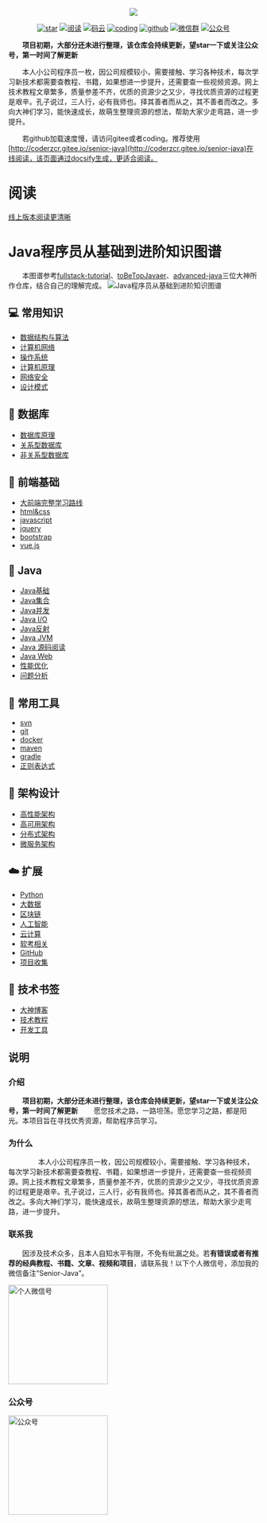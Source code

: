 <p align="center">
<a href="https://github.com/coderzcr/Senior-Java" target="_blank">
	<img src="http://coderzcr.gitee.io/sensor-java-picture/pictures/zcr's blog.png" width=""/>
</a>
</p>

<p align="center">
  <a href="https://github.com/coderzcr/Senior-Java"><img src="https://badgen.net/github/stars/coderzcr/Senior-Java?icon=github&color=green" alt="star"></a>
  <a href="http://coderzcr.gitee.io/senior-java/#/"><img src="https://img.shields.io/badge/阅读-read-brightgreen.svg" alt="阅读"></a>
  <a href="https://gitee.com/coderzcr/Senior-Java"><img src="https://img.shields.io/badge/gitee-coderzcr-brightgreen.svg" alt="码云"></a>
  <a href="https://coding.net/u/coderzcr/p/Senior-Java/git"><img src="https://img.shields.io/badge/coding-coderzcr-brightgreen.svg" alt="coding"></a>
  <a href="https://github.com/coderzcr/Senior-Java"><img src="https://img.shields.io/badge/github-coderzcr-brightgreen.svg" alt="github"></a>
  <a href="#联系我"><img src="https://img.shields.io/badge/wechat-联系我-brightgreen.svg" alt="微信群"></a>
  <a href="#公众号"><img src="https://img.shields.io/badge/公众号-coderzhang-brightgreen.svg" alt="公众号"></a>
</p>

　　**项目初期，大部分还未进行整理，该仓库会持续更新，望star一下或关注公众号，第一时间了解更新**

　　本人小公司程序员一枚，因公司规模较小，需要接触、学习各种技术，每次学习新技术都需要查教程、书籍，如果想进一步提升，还需要查一些视频资源。网上技术教程文章繁多，质量参差不齐，优质的资源少之又少，寻找优质资源的过程更是艰辛。孔子说过，三人行，必有我师也。择其善者而从之，其不善者而改之。多向大神们学习，能快速成长，故萌生整理资源的想法，帮助大家少走弯路，进一步提升。


　　若github加载速度慢，请访问gitee或者coding。推荐使用[http://coderzcr.gitee.io/senior-java](http://coderzcr.gitee.io/senior-java)在线阅读，该页面通过docsify生成，更适合阅读。

# 阅读

[线上版本阅读更清晰](http://coderzcr.gitee.io/senior-java/#/)

# Java程序员从基础到进阶知识图谱

　　本图谱参考[fullstack-tutorial](https://github.com/frank-lam/fullstack-tutorial/blob/master/notes/SkillTree/backend-skill.md)、[toBeTopJavaer](https://github.com/hollischuang/toBeTopJavaer/blob/master/mind-map.md)、[advanced-java](https://github.com/doocs/advanced-java)三位大神所作仓库，结合自己的理解完成。
![Java程序员从基础到进阶知识图谱](http://coderzcr.gitee.io/sensor-java-picture/pictures/Java程序员从基础到进阶知识图谱.png)

## 💻 常用知识
- [数据结构与算法](docs/article/basic/dataStructureAndAlgorithm.md)
- [计算机网络](docs/article/basic/network.md)
- [操作系统]()
- [计算机原理](docs/article/basic/principlesOfComputer.md)
- [网络安全]()
- [设计模式]()

## 💾 数据库
- [数据库原理]()
- [关系型数据库]()
- [非关系型数据库]()

## 🎦 前端基础

- [大前端完整学习路线](http://www.codepoet.cn/%E5%A4%A7%E5%89%8D%E7%AB%AF%E5%AE%8C%E6%95%B4%E5%AD%A6%E4%B9%A0%E8%B7%AF%E7%BA%BF/)
- [html&css](docs/article/front/htmlandcss.md)
- [javascript](docs/article/front/javascript.md)
- [jquery](docs/article/front/jquery.md)
- [bootstrap](docs/article/front/bootstrap.md)
- [vue.js](docs/article/front/vue.js.md)

## 🎨 Java
- [Java基础]()
- [Java集合]()
- [Java并发]()
- [Java I/O]()
- [Java反射]()
- [Java JVM]()
- [Java 源码阅读]()
- [Java Web]()
- [性能优化]()
- [问题分析]()

## 💼 常用工具
- [svn]()
- [git]()
- [docker]()
- [maven]()
- [gradle]()
- [正则表达式](docs/article/tools/regex.md)

## 📖 架构设计
- [高性能架构]()
- [高可用架构]()
- [分布式架构]()
- [微服务架构]()

## ☁️ 扩展
- [Python]()
- [大数据]()
- [区块链]()
- [人工智能]()
- [云计算]()
- [软考相关]()
- [GitHub]()
- [项目收集]()

## 📙 技术书签

- [大神博客](docs/article/bookmark/大神博客.md)
- [技术教程](docs/article/bookmark/技术教程.md)
- [开发工具](docs/article/bookmark/开发工具.md)

## 说明

### 介绍
　　**项目初期，大部分还未进行整理，该仓库会持续更新，望star一下或关注公众号，第一时间了解更新**
　　愿您技术之路，一路坦荡。愿您学习之路，都是阳光。本项目旨在寻找优秀资源，帮助程序员学习。

### 为什么
　　
　　本人小公司程序员一枚，因公司规模较小，需要接触、学习各种技术，每次学习新技术都需要查教程、书籍，如果想进一步提升，还需要查一些视频资源。网上技术教程文章繁多，质量参差不齐，优质的资源少之又少，寻找优质资源的过程更是艰辛。孔子说过，三人行，必有我师也。择其善者而从之，其不善者而改之。多向大神们学习，能快速成长，故萌生整理资源的想法，帮助大家少走弯路，进一步提升。


### 联系我
　　因涉及技术众多，且本人自知水平有限，不免有纰漏之处。若**有错误或者有推荐的经典教程、书籍、文章、视频和项目**，请联系我！以下个人微信号，添加我的微信备注“Senior-Java”。

<img src="http://coderzcr.gitee.io/sensor-java-picture/pictures/mmqrcode1564277983207.png" width="200" alt="个人微信号" />


### 公众号

<img src="http://coderzcr.gitee.io/sensor-java-picture/pictures/稿定设计导出-20190728-180717.png" height="200" alt="公众号" />


